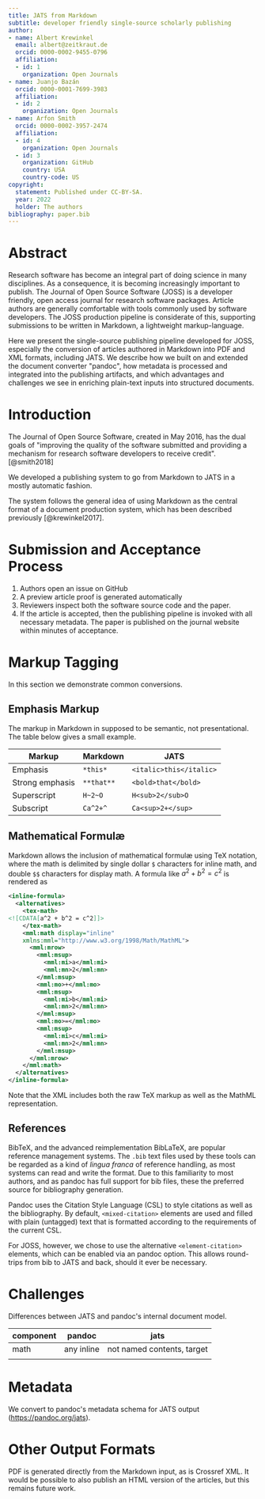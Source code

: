 ```yaml
---
title: JATS from Markdown
subtitle: developer friendly single-source scholarly publishing
author:
- name: Albert Krewinkel
  email: albert@zeitkraut.de
  orcid: 0000-0002-9455-0796
  affiliation:
  - id: 1
    organization: Open Journals
- name: Juanjo Bazán
  orcid: 0000-0001-7699-3983
  affiliation:
  - id: 2
    organization: Open Journals
- name: Arfon Smith
  orcid: 0000-0002-3957-2474
  affiliation:
  - id: 4
    organization: Open Journals
  - id: 3
    organization: GitHub
    country: USA
    country-code: US
copyright:
  statement: Published under CC-BY-SA.
  year: 2022
  holder: The authors
bibliography: paper.bib
---
```


# Abstract

Research software has become an integral part of doing science in
many disciplines. As a consequence, it is becoming increasingly
important to publish. The Journal of Open Source Software (JOSS)
is a developer friendly, open access journal for research software
packages. Article authors are generally comfortable with tools
commonly used by software developers. The JOSS production pipeline
is considerate of this, supporting submissions to be written in
Markdown, a lightweight markup-language.

Here we present the single-source publishing pipeline developed
for JOSS,
especially the conversion of articles authored in Markdown into
PDF and XML formats, including JATS. We describe how we built on
and extended the document converter "pandoc", how metadata is
processed and integrated into the publishing artifacts, and which
advantages and challenges we see in enriching plain-text inputs
into structured documents.

# Introduction

The Journal of Open Source Software, created in May 2016, has the
dual goals of "improving the quality of the software submitted and
providing a mechanism for research software developers to receive
credit".[@smith2018]

We developed a publishing system to go from Markdown to JATS in a
mostly automatic fashion.

The system follows the general idea of using Markdown as the
central format of a document production system, which has been
described previously [@krewinkel2017].

# Submission and Acceptance Process

1. Authors open an issue on GitHub
2. A preview article proof is generated automatically
3. Reviewers inspect both the software source code and the paper.
4. If the article is accepted, then the publishing pipeline is
   invoked with all necessary metadata. The paper is published on
   the journal website within minutes of acceptance.

# Markup Tagging

In this section we demonstrate common conversions.

## Emphasis Markup

The markup in Markdown in supposed to be semantic, not
presentational. The table below gives a small example.

| Markup          | Markdown   | JATS                    |
|-----------------|------------|-------------------------|
| Emphasis        | `*this*`   | `<italic>this</italic>` |
| Strong emphasis | `**that**` | `<bold>that</bold>`     |
| Superscript     | `H~2~O`    | `H<sub>2</sub>O`        |
| Subscript       | `Ca^2+^`   | `Ca<sup>2+</sup>`       |

## Mathematical Formulæ

Markdown allows the inclusion of mathematical formulæ using TeX
notation, where the math is delimited by single dollar `$`
characters for inline math, and double `$$` characters for display
math. A formula like $a^2 + b^2 = c^2$ is rendered as

``` xml
<inline-formula>
  <alternatives>
    <tex-math>
<![CDATA[a^2 + b^2 = c^2]]>
    </tex-math>
    <mml:math display="inline"
    xmlns:mml="http://www.w3.org/1998/Math/MathML">
      <mml:mrow>
        <mml:msup>
          <mml:mi>a</mml:mi>
          <mml:mn>2</mml:mn>
        </mml:msup>
        <mml:mo>+</mml:mo>
        <mml:msup>
          <mml:mi>b</mml:mi>
          <mml:mn>2</mml:mn>
        </mml:msup>
        <mml:mo>=</mml:mo>
        <mml:msup>
          <mml:mi>c</mml:mi>
          <mml:mn>2</mml:mn>
        </mml:msup>
      </mml:mrow>
    </mml:math>
  </alternatives>
</inline-formula>
```

Note that the XML includes both the raw TeX markup as well as the
MathML representation.

<!--
Maybe this one is nicer?
$\int_{-\infty}^{+\infty} e^{-x^2} \, dx$
-->

## References

BibTeX, and the advanced reimplementation BibLaTeX, are popular
reference management systems. The `.bib` text files used by these
tools can be regarded as a kind of *lingua franca* of reference
handling, as most systems can read and write the format. Due to
this familiarity to most authors, and as pandoc has full support
for bib files, these the preferred source for bibliography
generation.

Pandoc uses the Citation Style Language (CSL) to style citations
as well as the bibliography. By default, `<mixed-citation>`
elements are used and filled with plain (untagged) text that is
formatted according to the requirements of the current CSL.

For JOSS, however, we chose to use the alternative
`<element-citation>` elements, which can be enabled via an pandoc
option. This allows round-trips from bib to JATS and back, should
it ever be necessary.

# Challenges

Differences between JATS and pandoc's internal document model.

| component | pandoc     | jats                       |
|-----------|------------|----------------------------|
| math      | any inline | not named contents, target |
|           |            |                            |

# Metadata

We convert to pandoc's metadata schema for JATS output
(<https://pandoc.org/jats>).

# Other Output Formats

PDF is generated directly from the Markdown input, as is Crossref
XML. It would be possible to also publish an HTML version of the
articles, but this remains future work.
